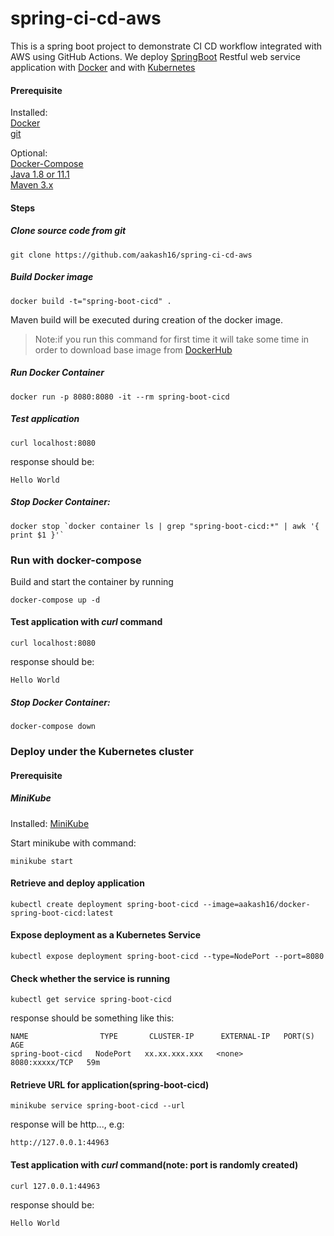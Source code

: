 # spring-ci-cd-aws
This is a spring boot project to demonstrate CI CD workflow integrated with AWS using GitHub Actions.
We deploy [SpringBoot](http://projects.spring.io/spring-boot/) Restful web service application with [Docker](https://www.docker.com/) and with [Kubernetes](https://kubernetes.io/)

#### Prerequisite

Installed:   
[Docker](https://www.docker.com/)   
[git](https://www.digitalocean.com/community/tutorials/how-to-contribute-to-open-source-getting-started-with-git)

Optional:   
[Docker-Compose](https://docs.docker.com/compose/install/)   
[Java 1.8 or 11.1](https://www.oracle.com/technetwork/java/javase/overview/index.html)   
[Maven 3.x](https://maven.apache.org/install.html)


#### Steps

##### Clone source code from git
```
git clone https://github.com/aakash16/spring-ci-cd-aws
```

##### Build Docker image
```
docker build -t="spring-boot-cicd" .
```
Maven build will be executed during creation of the docker image.

>Note:if you run this command for first time it will take some time in order to download base image from [DockerHub](https://hub.docker.com/)

##### Run Docker Container
```
docker run -p 8080:8080 -it --rm spring-boot-cicd
```

##### Test application

```
curl localhost:8080
```

response should be:
```
Hello World
```

#####  Stop Docker Container:
```
docker stop `docker container ls | grep "spring-boot-cicd:*" | awk '{ print $1 }'`
```

### Run with docker-compose

Build and start the container by running

```
docker-compose up -d 
```

#### Test application with ***curl*** command

```
curl localhost:8080
```

response should be:
```
Hello World
```

##### Stop Docker Container:
```
docker-compose down
```

### Deploy under the Kubernetes cluster

#### Prerequisite

##### MiniKube

Installed:
[MiniKube](https://www.digitalocean.com/community/tutorials/how-to-use-minikube-for-local-kubernetes-development-and-testing)

Start minikube with command:
```
minikube start
```


#### Retrieve and deploy application

```
kubectl create deployment spring-boot-cicd --image=aakash16/docker-spring-boot-cicd:latest
```

#### Expose deployment as a Kubernetes Service
```
kubectl expose deployment spring-boot-cicd --type=NodePort --port=8080
```

#### Check whether the service is running
```
kubectl get service spring-boot-cicd
```

response should be something like this:
```
NAME                TYPE       CLUSTER-IP      EXTERNAL-IP   PORT(S)          AGE
spring-boot-cicd   NodePort   xx.xx.xxx.xxx   <none>        8080:xxxxx/TCP   59m
```

#### Retrieve URL for application(spring-boot-cicd)
```
minikube service spring-boot-cicd --url
```

response will be http..., e.g:
```
http://127.0.0.1:44963
```

#### Test application with ***curl*** command(note: port is randomly created)

```
curl 127.0.0.1:44963
```

response should be:
```
Hello World
```

